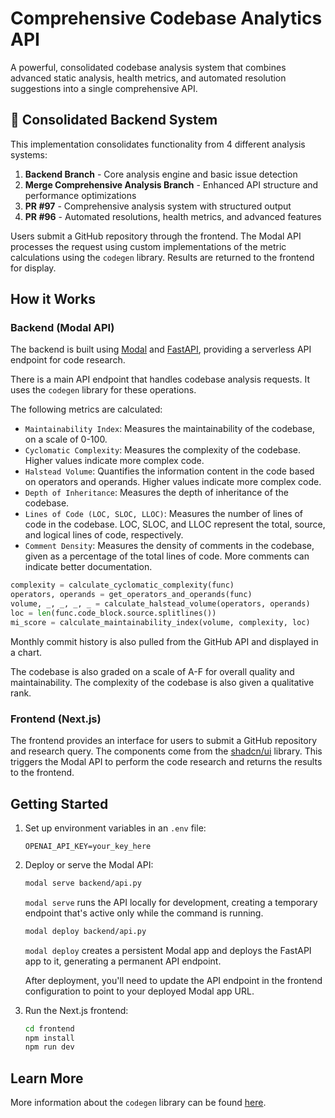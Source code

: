 # Comprehensive Codebase Analytics API

A powerful, consolidated codebase analysis system that combines advanced static analysis, health metrics, and automated resolution suggestions into a single comprehensive API.

## 🚀 Consolidated Backend System

This implementation consolidates functionality from 4 different analysis systems:
1. **Backend Branch** - Core analysis engine and basic issue detection
2. **Merge Comprehensive Analysis Branch** - Enhanced API structure and performance optimizations  
3. **PR #97** - Comprehensive analysis system with structured output
4. **PR #96** - Automated resolutions, health metrics, and advanced features

Users submit a GitHub repository through the frontend. The Modal API processes the request using custom implementations of the metric calculations using the `codegen` library. Results are returned to the frontend for display.

## How it Works

### Backend (Modal API)

The backend is built using [Modal](https://modal.com/) and [FastAPI](https://fastapi.tiangolo.com/), providing a serverless API endpoint for code research.

There is a main API endpoint that handles codebase analysis requests. It uses the `codegen` library for these operations.

The following metrics are calculated:
- `Maintainability Index`: Measures the maintainability of the codebase, on a scale of 0-100.
- `Cyclomatic Complexity`: Measures the complexity of the codebase. Higher values indicate more complex code.
- `Halstead Volume`: Quantifies the information content in the code based on operators and operands. Higher values indicate more complex code.
- `Depth of Inheritance`: Measures the depth of inheritance of the codebase.
- `Lines of Code (LOC, SLOC, LLOC)`: Measures the number of lines of code in the codebase. LOC, SLOC, and LLOC represent the total, source, and logical lines of code, respectively. 
- `Comment Density`: Measures the density of comments in the codebase, given as a percentage of the total lines of code. More comments can indicate better documentation.

```python
complexity = calculate_cyclomatic_complexity(func)
operators, operands = get_operators_and_operands(func)
volume, _, _, _, _ = calculate_halstead_volume(operators, operands)
loc = len(func.code_block.source.splitlines())
mi_score = calculate_maintainability_index(volume, complexity, loc)
```

Monthly commit history is also pulled from the GitHub API and displayed in a chart.

The codebase is also graded on a scale of A-F for overall quality and maintainability. The complexity of the codebase is also given a qualitative rank.

### Frontend (Next.js)

The frontend provides an interface for users to submit a GitHub repository and research query. The components come from the [shadcn/ui](https://ui.shadcn.com/) library. This triggers the Modal API to perform the code research and returns the results to the frontend.

## Getting Started

1. Set up environment variables in an `.env` file:
   ```
   OPENAI_API_KEY=your_key_here
   ```

2. Deploy or serve the Modal API:
   ```bash
   modal serve backend/api.py
   ```
   `modal serve` runs the API locally for development, creating a temporary endpoint that's active only while the command is running.
   ```bash
   modal deploy backend/api.py
   ```
   `modal deploy` creates a persistent Modal app and deploys the FastAPI app to it, generating a permanent API endpoint.
   
   After deployment, you'll need to update the API endpoint in the frontend configuration to point to your deployed Modal app URL.

3. Run the Next.js frontend:
   ```bash
   cd frontend
   npm install
   npm run dev
   ```

## Learn More

More information about the `codegen` library can be found [here](https://codegen.com/).
